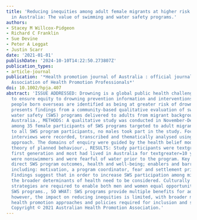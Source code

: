 ```yaml
---
title: 'Reducing inequities among adult female migrants at higher risk for drowning
  in Australia: The value of swimming and water safety programs.'
authors:
- Stacey M Willcox-Pidgeon
- Richard C Franklin
- Sue Devine
- Peter A Leggat
- Justin Scarr
date: '2021-01-01'
publishDate: '2024-10-10T14:22:50.273807Z'
publication_types:
- article-journal
publication: '*Health promotion journal of Australia : official journal of Australian
  Association of Health Promotion Professionals*'
doi: 10.1002/hpja.407
abstract: 'ISSUE ADDRESSED: Drowning is a global public health challenge with a need
  to ensure equity to drowning prevention information and interventions. In Australia,
  people born overseas are identified as being at greater risk of drowning. This paper
  presents findings from a community-based qualitative evaluation of swimming and
  water safety (SWS) programs delivered to adults from migrant backgrounds in Sydney,
  Australia., METHODS: A qualitative study was conducted in November-December 2019
  among 35 female participants of SWS programs targeted to adult migrants. While offered
  to all SWS program participants, no males took part in the study. Focus groups and
  interviews were recorded, transcribed and thematically analysed using a deductive
  approach. The domains of enquiry were guided by the health belief model and the
  theory of planned behaviour., RESULTS: Study participants were textgreater=25 years,
  first generation and most had lived in Australia for textgreater=10 years. Most
  were nonswimmers and were fearful of water prior to the program. Key themes were:
  direct SWS program outcomes, health and well-being; enablers and barriers to participation
  including: motivation, a program coordinator, fear and settlement priorities., CONCLUSION:
  Findings suggest that in order to increase SWS participation among migrant communities,
  the broader determinants of health need to be considered. Culturally appropriate
  strategies are required to enable both men and women equal opportunities to access
  SWS programs., SO WHAT: SWS programs provide multiple benefits for adult migrants;
  however, the impact on reducing inequities is limited, with broader multi-strategic
  health promotion approaches and policies required for inclusion and sustainability.
  Copyright © 2021 Australian Health Promotion Association.'
---
```


